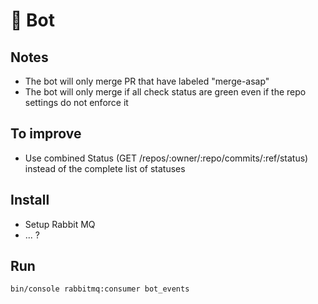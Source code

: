 🤖 Bot
=====

Notes
--------------

- The bot will only merge PR that have labeled "merge-asap"
- The bot will only merge if all check status are green even if the repo settings do not enforce it


To improve
--------------

- Use combined Status (GET /repos/:owner/:repo/commits/:ref/status) instead of the complete list of statuses 


Install
--------------

- Setup Rabbit MQ
- ... ?


Run
--------------

`bin/console rabbitmq:consumer bot_events`
